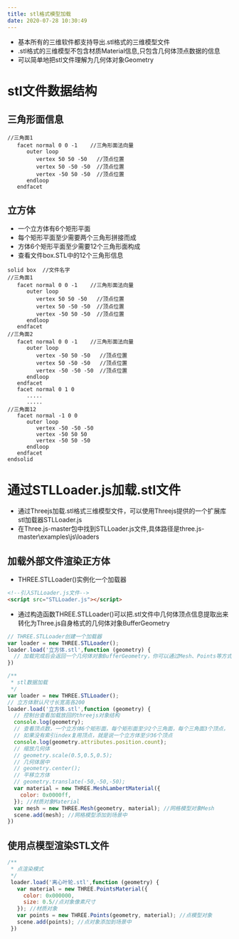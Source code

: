 ```yaml
---
title: stl格式模型加载
date: 2020-07-28 10:30:49
---
```


* 基本所有的三维软件都支持导出.stl格式的三维模型文件
* .stl格式的三维模型不包含材质Material信息,只包含几何体顶点数据的信息
* 可以简单地把stl文件理解为几何体对象Geometry

# stl文件数据结构

## 三角形面信息

```stylus
//三角面1
   facet normal 0 0 -1    //三角形面法向量
      outer loop
         vertex 50 50 -50   //顶点位置
         vertex 50 -50 -50  //顶点位置
         vertex -50 50 -50  //顶点位置
      endloop
   endfacet
```

## 立方体

* 一个立方体有6个矩形平面
* 每个矩形平面至少需要两个三角形拼接而成
* 方体6个矩形平面至少需要12个三角形面构成
* 查看文件box.STL中的12个三角形信息

```stylus
solid box  //文件名字
//三角面1
   facet normal 0 0 -1    //三角形面法向量
      outer loop
         vertex 50 50 -50   //顶点位置
         vertex 50 -50 -50  //顶点位置
         vertex -50 50 -50  //顶点位置
      endloop
   endfacet
//三角面2
   facet normal 0 0 -1    //三角形面法向量
      outer loop
         vertex -50 50 -50   //顶点位置
         vertex 50 -50 -50   //顶点位置
         vertex -50 -50 -50  //顶点位置
      endloop
   endfacet
   facet normal 0 1 0
      .....
      .....
//三角面12
   facet normal -1 0 0
      outer loop
         vertex -50 -50 -50
         vertex -50 50 50
         vertex -50 50 -50
      endloop
   endfacet
endsolid
```

# 通过STLLoader.js加载.stl文件

* 通过Threejs加载.stl格式三维模型文件，可以使用Threejs提供的一个扩展库stl加载器STLLoader.js
* 在Three.js-master包中找到STLLoader.js文件,具体路径是three.js-master\examples\js\loaders

## 加载外部文件渲染正方体

* THREE.STLLoader()实例化一个加载器
```html
<!--引入STLLoader.js文件-->
<script src="STLLoader.js"></script>
```
* 通过构造函数THREE.STLLoader()可以把.stl文件中几何体顶点信息提取出来转化为Three.js自身格式的几何体对象BufferGeometry
```js
// THREE.STLLoader创建一个加载器
var loader = new THREE.STLLoader();
loader.load('立方体.stl',function (geometry) {
  // 加载完成后会返回一个几何体对象BufferGeometry，你可以通过Mesh、Points等方式渲染该几何体
})
```

```js
/**
 * stl数据加载
 */
var loader = new THREE.STLLoader();
// 立方体默认尺寸长宽高各200
loader.load('立方体.stl',function (geometry) {
  // 控制台查看加载放回的threejs对象结构
  console.log(geometry);
  // 查看顶点数，一个立方体6个矩形面，每个矩形面至少2个三角面，每个三角面3个顶点，
  // 如果没有索引index复用顶点，就是说一个立方体至少36个顶点
  console.log(geometry.attributes.position.count);
  // 缩放几何体
  // geometry.scale(0.5,0.5,0.5);
  // 几何体居中
  // geometry.center();
  // 平移立方体
  // geometry.translate(-50,-50,-50);
  var material = new THREE.MeshLambertMaterial({
    color: 0x0000ff,
  }); //材质对象Material
  var mesh = new THREE.Mesh(geometry, material); //网格模型对象Mesh
  scene.add(mesh); //网格模型添加到场景中
})
```

## 使用点模型渲染STL文件

```js
/**
 * 点渲染模式
 */
 loader.load('离心叶轮.stl',function (geometry) {
   var material = new THREE.PointsMaterial({
     color: 0x000000,
     size: 0.5//点对象像素尺寸
   }); //材质对象
   var points = new THREE.Points(geometry, material); //点模型对象
   scene.add(points); //点对象添加到场景中
 })
```